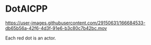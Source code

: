 # DotAICPP
 
https://user-images.githubusercontent.com/29150631/166684533-db65b56a-42f6-4d3f-91e6-b3c80c7b42bc.mov

Each red dot is an actor.
